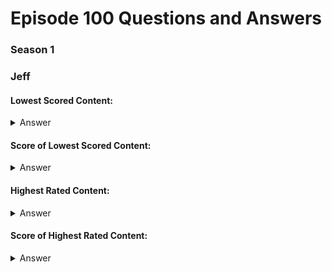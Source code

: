 # Episode 100 Questions and Answers

### Season 1

### Jeff

#### Lowest Scored Content: 

<details><summary>Answer</summary>Smile (2022)</details>

#### Score of Lowest Scored Content:
<details><summary>Answer</summary>1/2/3</details>

#### Highest Rated Content:
<details><summary>Answer</summary>Back to the Future (1985) OR Born to Die By Lana Del Ray (2011)</details>

#### Score of Highest Rated Content:
<details><summary>Answer</summary>3/4/5</details>